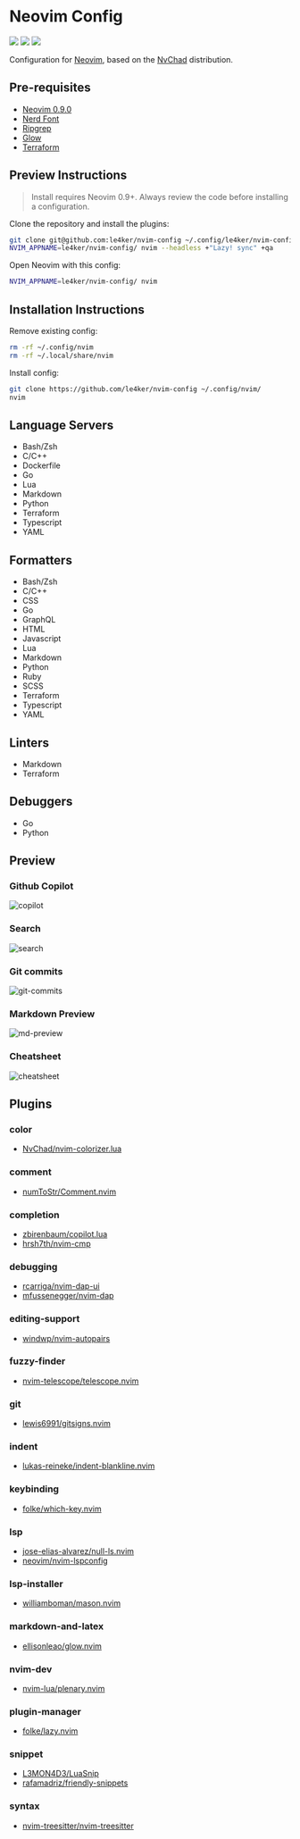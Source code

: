 # Neovim Config

<a href="https://dotfyle.com/le4ker/nvim-config"><img src="https://dotfyle.com/le4ker/nvim-config/badges/plugins?style=flat" /></a>
<a href="https://dotfyle.com/le4ker/nvim-config"><img src="https://dotfyle.com/le4ker/nvim-config/badges/leaderkey?style=flat" /></a>
<a href="https://dotfyle.com/le4ker/nvim-config"><img src="https://dotfyle.com/le4ker/nvim-config/badges/plugin-manager?style=flat" /></a>

Configuration for [Neovim](https://github.com/neovim/neovim/releases/tag/v0.9.0),
based on the [NvChad](https://nvchad.com/) distribution.

## Pre-requisites

- [Neovim 0.9.0](https://github.com/neovim/neovim/releases/tag/v0.9.0)
- [Nerd Font](https://www.nerdfonts.com/)
- [Ripgrep](https://github.com/BurntSushi/ripgrep)
- [Glow](https://github.com/charmbracelet/glow)
- [Terraform](https://www.terraform.io/)

## Preview Instructions

> Install requires Neovim 0.9+. Always review the code before installing a configuration.

Clone the repository and install the plugins:

```sh
git clone git@github.com:le4ker/nvim-config ~/.config/le4ker/nvim-config
NVIM_APPNAME=le4ker/nvim-config/ nvim --headless +"Lazy! sync" +qa
```

Open Neovim with this config:

```sh
NVIM_APPNAME=le4ker/nvim-config/ nvim
```

## Installation Instructions

Remove existing config:

```sh
rm -rf ~/.config/nvim
rm -rf ~/.local/share/nvim
```

Install config:

```sh
git clone https://github.com/le4ker/nvim-config ~/.config/nvim/
nvim
```

## Language Servers

- Bash/Zsh
- C/C++
- Dockerfile
- Go
- Lua
- Markdown
- Python
- Terraform
- Typescript
- YAML

## Formatters

- Bash/Zsh
- C/C++
- CSS
- Go
- GraphQL
- HTML
- Javascript
- Lua
- Markdown
- Python
- Ruby
- SCSS
- Terraform
- Typescript
- YAML

## Linters

- Markdown
- Terraform

## Debuggers

- Go
- Python

## Preview

### Github Copilot

![copilot](./.img/copilot.png)

### Search

![search](./.img/search.png)

### Git commits

![git-commits](./.img/git-commits.png)

### Markdown Preview

![md-preview](./.img/md-preview.png)

### Cheatsheet

![cheatsheet](./.img/cheatsheet.png)

## Plugins

### color

- [NvChad/nvim-colorizer.lua](https://dotfyle.com/plugins/NvChad/nvim-colorizer.lua)

### comment

- [numToStr/Comment.nvim](https://dotfyle.com/plugins/numToStr/Comment.nvim)

### completion

- [zbirenbaum/copilot.lua](https://dotfyle.com/plugins/zbirenbaum/copilot.lua)
- [hrsh7th/nvim-cmp](https://dotfyle.com/plugins/hrsh7th/nvim-cmp)

### debugging

- [rcarriga/nvim-dap-ui](https://dotfyle.com/plugins/rcarriga/nvim-dap-ui)
- [mfussenegger/nvim-dap](https://dotfyle.com/plugins/mfussenegger/nvim-dap)

### editing-support

- [windwp/nvim-autopairs](https://dotfyle.com/plugins/windwp/nvim-autopairs)

### fuzzy-finder

- [nvim-telescope/telescope.nvim](https://dotfyle.com/plugins/nvim-telescope/telescope.nvim)

### git

- [lewis6991/gitsigns.nvim](https://dotfyle.com/plugins/lewis6991/gitsigns.nvim)

### indent

- [lukas-reineke/indent-blankline.nvim](https://dotfyle.com/plugins/lukas-reineke/indent-blankline.nvim)

### keybinding

- [folke/which-key.nvim](https://dotfyle.com/plugins/folke/which-key.nvim)

### lsp

- [jose-elias-alvarez/null-ls.nvim](https://dotfyle.com/plugins/jose-elias-alvarez/null-ls.nvim)
- [neovim/nvim-lspconfig](https://dotfyle.com/plugins/neovim/nvim-lspconfig)

### lsp-installer

- [williamboman/mason.nvim](https://dotfyle.com/plugins/williamboman/mason.nvim)

### markdown-and-latex

- [ellisonleao/glow.nvim](https://dotfyle.com/plugins/ellisonleao/glow.nvim)

### nvim-dev

- [nvim-lua/plenary.nvim](https://dotfyle.com/plugins/nvim-lua/plenary.nvim)

### plugin-manager

- [folke/lazy.nvim](https://dotfyle.com/plugins/folke/lazy.nvim)

### snippet

- [L3MON4D3/LuaSnip](https://dotfyle.com/plugins/L3MON4D3/LuaSnip)
- [rafamadriz/friendly-snippets](https://dotfyle.com/plugins/rafamadriz/friendly-snippets)

### syntax

- [nvim-treesitter/nvim-treesitter](https://dotfyle.com/plugins/nvim-treesitter/nvim-treesitter)
